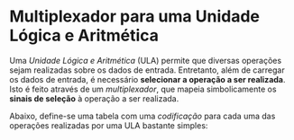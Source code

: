 # Multiplexador para uma Unidade Lógica e Aritmética
Uma *Unidade Lógica e Aritmética* (ULA) permite que diversas operações sejam realizadas sobre os dados de entrada. Entretanto, além de carregar os dados de entrada, é necessário **selecionar a operação a ser realizada**. Isto é feito através de um *multiplexador*, que mapeia simbolicamente os **sinais de seleção** à operação a ser realizada.

Abaixo, define-se uma tabela com uma *codificação* para cada uma das operações realizadas por uma ULA bastante simples:


